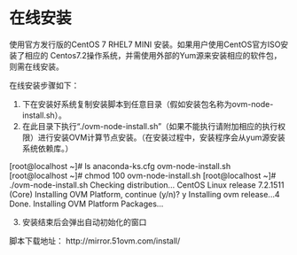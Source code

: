 # 在线安装

使用官方发行版的CentOS 7 RHEL7 MINI 安装。如果用户使用CentOS官方ISO安装了相应的 Centos7.2操作系统，并需使用外部的Yum源来安装相应的软件包，则需在线安装。

在线安装步骤如下：

1. 下在安装好系统复制安装脚本到任意目录（假如安装包名称为ovm-node-install.sh）。
2. 在此目录下执行“.\/ovm-node-install.sh”（如果不能执行请附加相应的执行权限）进行安装OVM计算节点安装。（在安装过程中，安装程序会从yum源安装系统依赖库。）

  \[root@localhost ~\]\# ls
  anaconda-ks.cfg ovm-node-install.sh
  \[root@localhost ~\]\# chmod 100 ovm-node-install.sh
  \[root@localhost ~\]\# .\/ovm-node-install.sh
  Checking distribution... CentOS Linux release 7.2.1511 \(Core\)
  Installing OVM Platform, continue \(y\/n\)? y
  Installing ovm release...4
  Done.
  Installing OVM Platform Packages...

3.  安装结束后会弹出自动初始化的窗口

脚本下载地址： http:\/\/mirror.51ovm.com\/install\/


